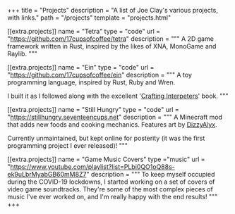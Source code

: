 +++
title = "Projects"
description = "A list of Joe Clay's various projects, with links."
path = "/projects"
template = "projects.html"

[[extra.projects]]
name = "Tetra"
type = "code"
url = "https://github.com/17cupsofcoffee/tetra"
description = """
A 2D game framework written in Rust, inspired by the likes of XNA, MonoGame and Raylib.
"""

[[extra.projects]]
name = "Ein"
type = "code"
url = "https://github.com/17cupsofcoffee/ein"
description = """
A toy programming language, inspired by Rust, Ruby and Wren.

I built it as I followed along with the excellent '[Crafting Interpeters](http://craftinginterpreters.com/)' book.
"""

[[extra.projects]]
name = "Still Hungry"
type = "code"
url = "https://stillhungry.seventeencups.net"
description = """
A Minecraft mod that adds new foods and cooking mechanics. Features art by [DizzyAlyx](https://dizzyalyx.deviantart.com).

Currently unmaintained, but kept online for posterity (it was the first programming project I ever released)!
"""

[[extra.projects]]
name = "Game Music Covers"
type ="music"
url = "https://www.youtube.com/playlist?list=PLbi0QO1oQ88s-ek9uLbrMyabGB60mM8Z7"
description = """
To keep myself occupied during the COVID-19 lockdowns, I started working on a set of covers of video game soundtracks. They're some of the most complex pieces of music I've ever worked on, and I'm really happy with the end results!
"""
+++
